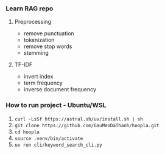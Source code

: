 ### Learn RAG repo

1. Preprocessing
   - remove punctuation
   - tokenization
   - remove stop words
   - stemming

2. TF-IDF 
   - invert index
   - term frequency 
   - inverse document frequency

### How to run project - Ubuntu/WSL

1. `curl -LsSf https://astral.sh/uv/install.sh | sh`
2. `git clone https://github.com/GauMeoDaThanh/hoopla.git`
3. `cd hoopla`
4. `source .venv/bin/activate`
5. `uv run cli/keyword_search_cli.py`

